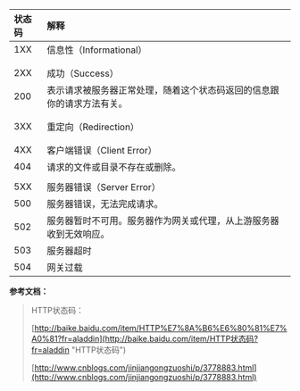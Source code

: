 | 状态码 | 解释 |
| :--- | :--- |
| 1XX | 信息性（Informational） |
|  |  |
|  |  |
| 2XX | 成功（Success） |
| 200 | 表示请求被服务器正常处理，随着这个状态码返回的信息跟你的请求方法有关。 |
|  |  |
|  |  |
| 3XX | 重定向（Redirection） |
|  |  |
|  |  |
| 4XX | 客户端错误（Client Error） |
| 404 | 请求的文件或目录不存在或删除。 |
|  |  |
| 5XX | 服务器错误（Server Error） |
| 500 | 服务器错误，无法完成请求。 |
| 502 | 服务器暂时不可用。服务器作为网关或代理，从上游服务器收到无效响应。 |
| 503 | 服务器超时 |
| 504 | 网关过载 |

**参考文档：**

> HTTP状态码：
>
> [http://baike.baidu.com/item/HTTP%E7%8A%B6%E6%80%81%E7%A0%81?fr=aladdin](http://baike.baidu.com/item/HTTP状态码?fr=aladdin "HTTP状态码")
>
> [http://www.cnblogs.com/jinjiangongzuoshi/p/3778883.html](http://www.cnblogs.com/jinjiangongzuoshi/p/3778883.html)



